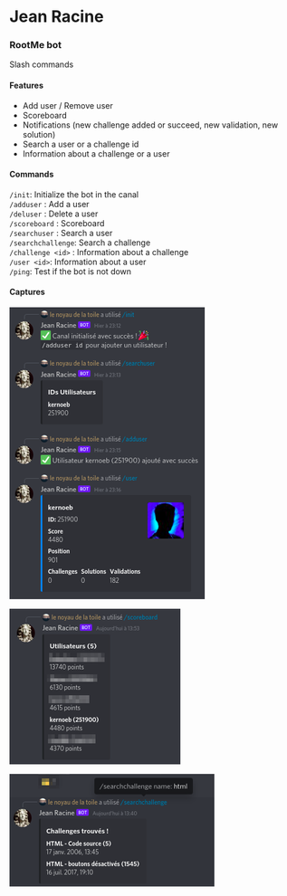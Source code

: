 # Jean Racine
### RootMe bot

Slash commands

#### Features

- Add user / Remove user
- Scoreboard
- Notifications (new challenge added or succeed, new validation, new solution)
- Search a user or a challenge id
- Information about a challenge or a user

#### Commands

`/init`: Initialize the bot in the canal  
`/adduser` : Add a user  
`/deluser` : Delete a user  
`/scoreboard` : Scoreboard  
`/searchuser` : Search a user  
`/searchchallenge`: Search a challenge  
`/challenge <id>` : Information about a challenge  
`/user <id>`: Information about a user  
`/ping`: Test if the bot is not down 

#### Captures

![img.png](images/img2.png)

![img.png](images/img.png)

![img.png](images/img3.png)
